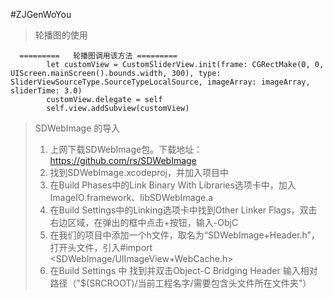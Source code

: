 #ZJGenWoYou

> 轮播图的使用
``` 
  =========   轮播图调用该方法 =========
        let customView = CustomSliderView.init(frame: CGRectMake(0, 0, UIScreen.mainScreen().bounds.width, 300), type: SliderViewSourceType.SourceTypeLocalSource, imageArray: imageArray, sliderTime: 3.0)
        customView.delegate = self
        self.view.addSubview(customView)
```

> SDWebImage 的导入
> 1. 上网下载SDWebImage包。下载地址：https://github.com/rs/SDWebImage
> 2. 找到SDWebImage.xcodeproj，并加入项目中
> 3. 在Build Phases中的Link Binary With Libraries选项卡中，加入ImageIO.framework、libSDWebImage.a
> 4. 在Build Settings中的Linking选项卡中找到Other Linker Flags，双击右边区域，在弹出的框中点击+按钮，输入-ObjC
> 5. 在我们的项目中添加一个h文件，取名为“SDWebImage+Header.h”，打开头文件，引入#import <SDWebImage/UIImageView+WebCache.h>
> 6. 在Build Settings 中 找到并双击Object-C Bridging Header 输入相对路径（"$(SRCROOT)/当前工程名字/需要包含头文件所在文件夹"）


